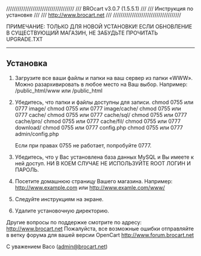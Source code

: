 ////////////////////////////////////
///     BROcart v3.0.7 (1.5.5.1) ///
///     Инструкция по установке  ///
///     http://www.brocart.net   ///
////////////////////////////////////


ПРИМЕЧАНИЕ: ТОЛЬКО ДЛЯ НОВОЙ УСТАНОВКИ!
ЕСЛИ ОБНОВЛЕНИЕ В СУЩЕСТВУЮЩИЙ МАГАЗИН, НЕ ЗАБУДЬТЕ ПРОЧИТАТЬ UPGRADE.TXT


---------
Установка
---------

1.	Загрузите все ваши файлы и папки на ваш сервер из папки «WWW». Можно разархивировать в любое место на Ваш выбор.
	Например: /public_html/www или /public_html

2.	Убедитесь, что папки и файлы доступны для записи.
	chmod 0755 или 0777 image/
	chmod 0755 или 0777 image/cache/
	chmod 0755 или 0777 cache/
	chmod 0755 или 0777 cache/sql/
	chmod 0755 или 0777 cache/pro/
	chmod 0755 или 0777 cache/fil/
	chmod 0755 или 0777 download/
	chmod 0755 или 0777 config.php
	chmod 0755 или 0777 admin/config.php

	Если при правах 0755 не работает, попробуйте 0777.

3.	Убедитесь, что у Вас установлена база данных MySQL и Вы имеете к ней доступ. НИ В КОЕМ СЛУЧАЕ НЕ ИСПОЛЬЗУЙТЕ ROOT ЛОГИН И ПАРОЛЬ.

4.	Посетите домашнюю страницу Вашего магазина.
	Например: http://www.example.com или http://www.examle.com/www/

5.	Следуйте инструкциям на экране.

6.	Удалите установочную директорию.


Другие вопросы по поддержке смотрите по адресу: http://www.brocart.net
Пожалуйста, все возможные ошибки отправляйте в ветку форума для вашей версии OpenCart http://www.forum.brocart.net

С уважением Baco (admin@brocart.net)
